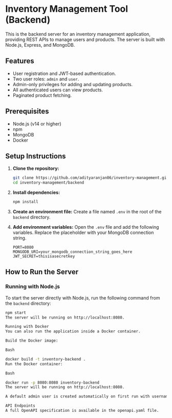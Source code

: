 # Inventory Management Tool (Backend)

This is the backend server for an inventory management application, providing REST APIs to manage users and products. The server is built with Node.js, Express, and MongoDB.

## Features

- User registration and JWT-based authentication.
- Two user roles: `admin` and `user`.
- Admin-only privileges for adding and updating products.
- All authenticated users can view products.
- Paginated product fetching.

## Prerequisites

- Node.js (v14 or higher)
- npm
- MongoDB
- Docker

## Setup Instructions

1.  **Clone the repository:**
    ```sh
    git clone https://github.com/adityaranjan06/inventory-management.git
    cd inventory-management/backend
    ```

2.  **Install dependencies:**
    ```sh
    npm install
    ```

3.  **Create an environment file:**
    Create a file named `.env` in the root of the `backend` directory.

4.  **Add environment variables:**
    Open the `.env` file and add the following variables. Replace the placeholder with your MongoDB connection string.
    ```
    PORT=8080
    MONGODB_URI=your_mongodb_connection_string_goes_here
    JWT_SECRET=thisisasecretkey
    ```

## How to Run the Server

### Running with Node.js
To start the server directly with Node.js, run the following command from the `backend` directory:
```sh
npm start
The server will be running on http://localhost:8080.

Running with Docker
You can also run the application inside a Docker container.

Build the Docker image:

Bash

docker build -t inventory-backend .
Run the Docker container:

Bash

docker run -p 8080:8080 inventory-backend
The server will be running on http://localhost:8080.

A default admin user is created automatically on first run with username admin and password adminpassword.

API Endpoints
A full OpenAPI specification is available in the openapi.yaml file.